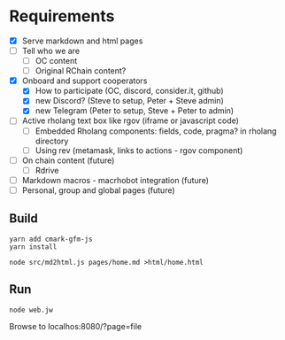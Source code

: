 # Requirements
- [x] Serve markdown and html pages
- [ ] Tell who we are
    - [ ] OC content
    - [ ] Original RChain content?
- [x] Onboard and support cooperators
    - [x] How to participate (OC, discord, consider.it, github)
    - [x] new Discord? (Steve to setup, Peter + Steve admin)
    - [x] new Telegram (Peter to setup, Steve + Peter to admin)
- [ ] Active rholang text box like rgov (iframe or javascript code)
    - [ ] Embedded Rholang components: fields, code, pragma? in rholang directory
    - [ ] Using rev (metamask, links to actions - rgov component)
- [ ] On chain content (future)
    - [ ] Rdrive
- [ ] Markdown macros - macrhobot integration (future)
- [ ] Personal, group and global pages (future)

## Build
```
yarn add cmark-gfm-js
yarn install

node src/md2html.js pages/home.md >html/home.html
```
## Run
```
node web.jw
```
Browse to localhos:8080/?page=file
